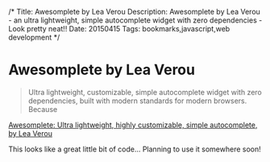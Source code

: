 /*
Title: Awesomplete by Lea Verou
Description: Awesomplete by Lea Verou - an ultra lightweight, simple autocomplete widget with zero dependencies - Look pretty neat!!
Date: 20150415
Tags: bookmarks,javascript,web development
*/
# Awesomplete by Lea Verou

> Ultra lightweight, customizable, simple autocomplete widget with zero dependencies, built with modern standards for modern browsers. Because <datalist> still doesn’t cut it.

[Awesomplete: Ultra lightweight, highly customizable, simple autocomplete, by Lea Verou](http://leaverou.github.io/awesomplete/)

This looks like a great little bit of code... Planning to use it somewhere soon!
